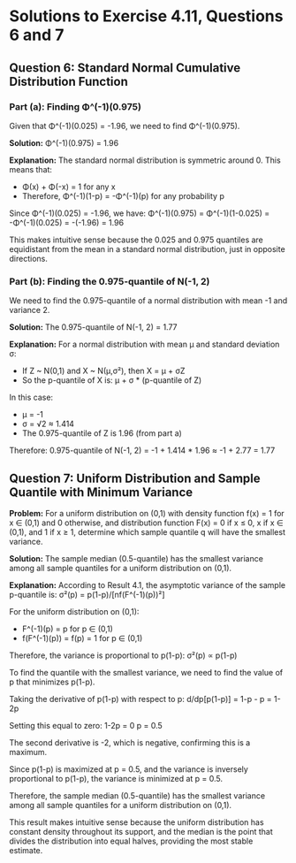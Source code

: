 # Solutions to Exercise 4.11, Questions 6 and 7

## Question 6: Standard Normal Cumulative Distribution Function

### Part (a): Finding Φ^(-1)(0.975)

Given that Φ^(-1)(0.025) = -1.96, we need to find Φ^(-1)(0.975).

**Solution:**
Φ^(-1)(0.975) = 1.96

**Explanation:**
The standard normal distribution is symmetric around 0. This means that:
- Φ(x) + Φ(-x) = 1 for any x
- Therefore, Φ^(-1)(1-p) = -Φ^(-1)(p) for any probability p

Since Φ^(-1)(0.025) = -1.96, we have:
Φ^(-1)(0.975) = Φ^(-1)(1-0.025) = -Φ^(-1)(0.025) = -(-1.96) = 1.96

This makes intuitive sense because the 0.025 and 0.975 quantiles are equidistant from the mean in a standard normal distribution, just in opposite directions.

### Part (b): Finding the 0.975-quantile of N(-1, 2)

We need to find the 0.975-quantile of a normal distribution with mean -1 and variance 2.

**Solution:**
The 0.975-quantile of N(-1, 2) = 1.77

**Explanation:**
For a normal distribution with mean μ and standard deviation σ:
- If Z ~ N(0,1) and X ~ N(μ,σ²), then X = μ + σZ
- So the p-quantile of X is: μ + σ * (p-quantile of Z)

In this case:
- μ = -1
- σ = √2 ≈ 1.414
- The 0.975-quantile of Z is 1.96 (from part a)

Therefore:
0.975-quantile of N(-1, 2) = -1 + 1.414 * 1.96 ≈ -1 + 2.77 = 1.77

## Question 7: Uniform Distribution and Sample Quantile with Minimum Variance

**Problem:**
For a uniform distribution on (0,1) with density function f(x) = 1 for x ∈ (0,1) and 0 otherwise, and distribution function F(x) = 0 if x ≤ 0, x if x ∈ (0,1), and 1 if x ≥ 1, determine which sample quantile q will have the smallest variance.

**Solution:**
The sample median (0.5-quantile) has the smallest variance among all sample quantiles for a uniform distribution on (0,1).

**Explanation:**
According to Result 4.1, the asymptotic variance of the sample p-quantile is:
σ²(p) = p(1-p)/[nf(F^(-1)(p))²]

For the uniform distribution on (0,1):
- F^(-1)(p) = p for p ∈ (0,1)
- f(F^(-1)(p)) = f(p) = 1 for p ∈ (0,1)

Therefore, the variance is proportional to p(1-p):
σ²(p) ∝ p(1-p)

To find the quantile with the smallest variance, we need to find the value of p that minimizes p(1-p).

Taking the derivative of p(1-p) with respect to p:
d/dp[p(1-p)] = 1-p - p = 1-2p

Setting this equal to zero:
1-2p = 0
p = 0.5

The second derivative is -2, which is negative, confirming this is a maximum.

Since p(1-p) is maximized at p = 0.5, and the variance is inversely proportional to p(1-p), the variance is minimized at p = 0.5.

Therefore, the sample median (0.5-quantile) has the smallest variance among all sample quantiles for a uniform distribution on (0,1).

This result makes intuitive sense because the uniform distribution has constant density throughout its support, and the median is the point that divides the distribution into equal halves, providing the most stable estimate.
